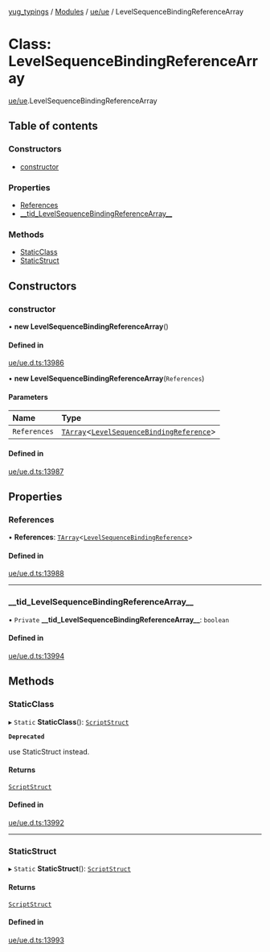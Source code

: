 [yug_typings](../README.md) / [Modules](../modules.md) / [ue/ue](../modules/ue_ue.md) / LevelSequenceBindingReferenceArray

# Class: LevelSequenceBindingReferenceArray

[ue/ue](../modules/ue_ue.md).LevelSequenceBindingReferenceArray

## Table of contents

### Constructors

- [constructor](ue_ue.LevelSequenceBindingReferenceArray.md#constructor)

### Properties

- [References](ue_ue.LevelSequenceBindingReferenceArray.md#references)
- [\_\_tid\_LevelSequenceBindingReferenceArray\_\_](ue_ue.LevelSequenceBindingReferenceArray.md#__tid_levelsequencebindingreferencearray__)

### Methods

- [StaticClass](ue_ue.LevelSequenceBindingReferenceArray.md#staticclass)
- [StaticStruct](ue_ue.LevelSequenceBindingReferenceArray.md#staticstruct)

## Constructors

### constructor

• **new LevelSequenceBindingReferenceArray**()

#### Defined in

[ue/ue.d.ts:13986](https://github.com/YugMetaverse/yug_typings/blob/25cad34/ue/ue.d.ts#L13986)

• **new LevelSequenceBindingReferenceArray**(`References`)

#### Parameters

| Name | Type |
| :------ | :------ |
| `References` | [`TArray`](../interfaces/ue_puerts.TArray.md)<[`LevelSequenceBindingReference`](ue_ue.LevelSequenceBindingReference.md)\> |

#### Defined in

[ue/ue.d.ts:13987](https://github.com/YugMetaverse/yug_typings/blob/25cad34/ue/ue.d.ts#L13987)

## Properties

### References

• **References**: [`TArray`](../interfaces/ue_puerts.TArray.md)<[`LevelSequenceBindingReference`](ue_ue.LevelSequenceBindingReference.md)\>

#### Defined in

[ue/ue.d.ts:13988](https://github.com/YugMetaverse/yug_typings/blob/25cad34/ue/ue.d.ts#L13988)

___

### \_\_tid\_LevelSequenceBindingReferenceArray\_\_

• `Private` **\_\_tid\_LevelSequenceBindingReferenceArray\_\_**: `boolean`

#### Defined in

[ue/ue.d.ts:13994](https://github.com/YugMetaverse/yug_typings/blob/25cad34/ue/ue.d.ts#L13994)

## Methods

### StaticClass

▸ `Static` **StaticClass**(): [`ScriptStruct`](ue_ue.ScriptStruct.md)

**`Deprecated`**

use StaticStruct instead.

#### Returns

[`ScriptStruct`](ue_ue.ScriptStruct.md)

#### Defined in

[ue/ue.d.ts:13992](https://github.com/YugMetaverse/yug_typings/blob/25cad34/ue/ue.d.ts#L13992)

___

### StaticStruct

▸ `Static` **StaticStruct**(): [`ScriptStruct`](ue_ue.ScriptStruct.md)

#### Returns

[`ScriptStruct`](ue_ue.ScriptStruct.md)

#### Defined in

[ue/ue.d.ts:13993](https://github.com/YugMetaverse/yug_typings/blob/25cad34/ue/ue.d.ts#L13993)
